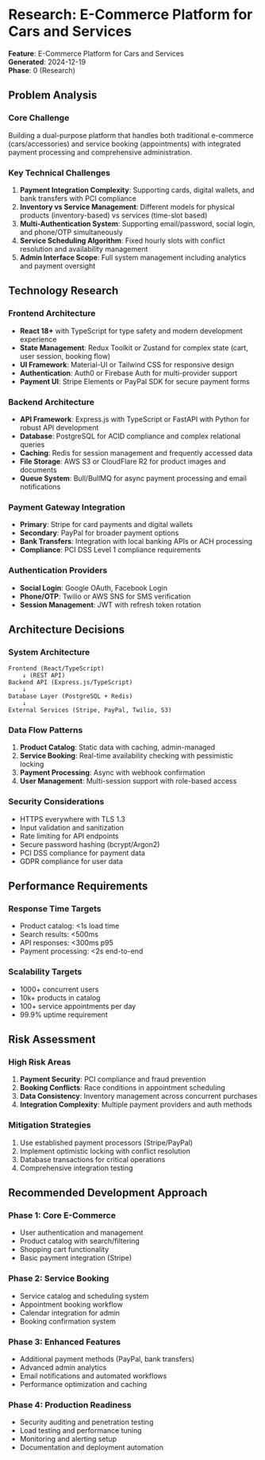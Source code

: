 # Research: E-Commerce Platform for Cars and Services

**Feature**: E-Commerce Platform for Cars and Services  
**Generated**: 2024-12-19  
**Phase**: 0 (Research)

## Problem Analysis

### Core Challenge
Building a dual-purpose platform that handles both traditional e-commerce (cars/accessories) and service booking (appointments) with integrated payment processing and comprehensive administration.

### Key Technical Challenges
1. **Payment Integration Complexity**: Supporting cards, digital wallets, and bank transfers with PCI compliance
2. **Inventory vs Service Management**: Different models for physical products (inventory-based) vs services (time-slot based)
3. **Multi-Authentication System**: Supporting email/password, social login, and phone/OTP simultaneously
4. **Service Scheduling Algorithm**: Fixed hourly slots with conflict resolution and availability management
5. **Admin Interface Scope**: Full system management including analytics and payment oversight

## Technology Research

### Frontend Architecture
- **React 18+** with TypeScript for type safety and modern development experience
- **State Management**: Redux Toolkit or Zustand for complex state (cart, user session, booking flow)
- **UI Framework**: Material-UI or Tailwind CSS for responsive design
- **Authentication**: Auth0 or Firebase Auth for multi-provider support
- **Payment UI**: Stripe Elements or PayPal SDK for secure payment forms

### Backend Architecture
- **API Framework**: Express.js with TypeScript or FastAPI with Python for robust API development
- **Database**: PostgreSQL for ACID compliance and complex relational queries
- **Caching**: Redis for session management and frequently accessed data
- **File Storage**: AWS S3 or CloudFlare R2 for product images and documents
- **Queue System**: Bull/BullMQ for async payment processing and email notifications

### Payment Gateway Integration
- **Primary**: Stripe for card payments and digital wallets
- **Secondary**: PayPal for broader payment options
- **Bank Transfers**: Integration with local banking APIs or ACH processing
- **Compliance**: PCI DSS Level 1 compliance requirements

### Authentication Providers
- **Social Login**: Google OAuth, Facebook Login
- **Phone/OTP**: Twilio or AWS SNS for SMS verification
- **Session Management**: JWT with refresh token rotation

## Architecture Decisions

### System Architecture
```
Frontend (React/TypeScript)
    ↓ (REST API)
Backend API (Express.js/TypeScript)
    ↓
Database Layer (PostgreSQL + Redis)
    ↓
External Services (Stripe, PayPal, Twilio, S3)
```

### Data Flow Patterns
1. **Product Catalog**: Static data with caching, admin-managed
2. **Service Booking**: Real-time availability checking with pessimistic locking
3. **Payment Processing**: Async with webhook confirmation
4. **User Management**: Multi-session support with role-based access

### Security Considerations
- HTTPS everywhere with TLS 1.3
- Input validation and sanitization
- Rate limiting for API endpoints
- Secure password hashing (bcrypt/Argon2)
- PCI DSS compliance for payment data
- GDPR compliance for user data

## Performance Requirements

### Response Time Targets
- Product catalog: <1s load time
- Search results: <500ms
- API responses: <300ms p95
- Payment processing: <2s end-to-end

### Scalability Targets
- 1000+ concurrent users
- 10k+ products in catalog
- 100+ service appointments per day
- 99.9% uptime requirement

## Risk Assessment

### High Risk Areas
1. **Payment Security**: PCI compliance and fraud prevention
2. **Booking Conflicts**: Race conditions in appointment scheduling
3. **Data Consistency**: Inventory management across concurrent purchases
4. **Integration Complexity**: Multiple payment providers and auth methods

### Mitigation Strategies
1. Use established payment processors (Stripe/PayPal)
2. Implement optimistic locking with conflict resolution
3. Database transactions for critical operations
4. Comprehensive integration testing

## Recommended Development Approach

### Phase 1: Core E-Commerce
- User authentication and management
- Product catalog with search/filtering
- Shopping cart functionality
- Basic payment integration (Stripe)

### Phase 2: Service Booking
- Service catalog and scheduling system
- Appointment booking workflow
- Calendar integration for admin
- Booking confirmation system

### Phase 3: Enhanced Features
- Additional payment methods (PayPal, bank transfers)
- Advanced admin analytics
- Email notifications and automated workflows
- Performance optimization and caching

### Phase 4: Production Readiness
- Security auditing and penetration testing
- Load testing and performance tuning
- Monitoring and alerting setup
- Documentation and deployment automation